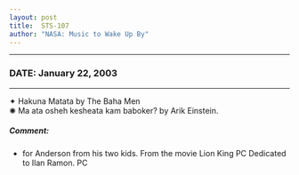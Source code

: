 ```yaml
---
layout: post
title:  STS-107
author: "NASA: Music to Wake Up By"
---
```


----
### DATE: January 22, 2003
----
✦ Hakuna Matata by The Baha Men  &nbsp;<br />✺ Ma ata osheh kesheata kam baboker? by Arik Einstein.

##### Comment:
* for Anderson from his two kids. From the movie Lion King PC
Dedicated to Ilan Ramon. PC
